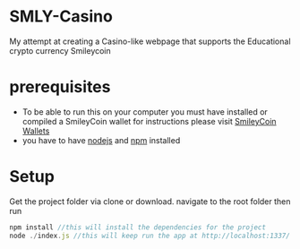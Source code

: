 # SMLY-Casino
My attempt at creating a Casino-like webpage that supports the Educational crypto currency Smileycoin

# prerequisites 
 * To be able to run this on your computer you must have installed or compiled a SmileyCoin wallet for instructions please visit [SmileyCoin Wallets](https://smileyco.in/#/wallets)
 * you have to have [nodejs](https://nodejs.org/en/) and [npm](https://www.npmjs.com/) installed 
# Setup
Get the project folder via clone or download.
navigate to the root folder then run

```javascript
npm install //this will install the dependencies for the project
node ./index.js //this will keep run the app at http://localhost:1337/ 
```

